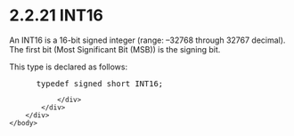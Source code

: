 <html dir="LTR" xmlns:mshelp="http://msdn.microsoft.com/mshelp" xmlns:ddue="http://ddue.schemas.microsoft.com/authoring/2003/5" xmlns:xlink="http://www.w3.org/1999/xlink" xmlns:tool="http://www.microsoft.com/tooltip">
    <head>
        <meta http-equiv="Content-Type" content="text/html; CHARSET=utf-8"></meta>
        <meta name="save" content="history"></meta>
        <title>2.2.21 INT16</title>
        <xml>
            <mshelp:toctitle title="2.2.21 INT16"></mshelp:toctitle>
            <mshelp:rltitle title="[MS-DTYP]: INT16"></mshelp:rltitle>
            <mshelp:keyword index="A" term="c19c7f85-a511-4407-a7bf-5da9fa79d026"></mshelp:keyword>
            <mshelp:attr name="DCSext.ContentType" value="open specification"></mshelp:attr>
            <mshelp:attr name="AssetID" value="c19c7f85-a511-4407-a7bf-5da9fa79d026"></mshelp:attr>
            <mshelp:attr name="TopicType" value="kbRef"></mshelp:attr>
            <mshelp:attr name="DCSext.Title" value="[MS-DTYP]: INT16" />
        </xml>
    </head>
    <body>
        <div id="header">
            <h1 class="heading">2.2.21 INT16</h1>
        </div>
        <div id="mainSection">
            <div id="mainBody">
                <div id="allHistory" class="saveHistory"></div>
                <div id="sectionSection0" class="section" name="collapseableSection">
                    

<p>An INT16 is a 16-bit signed integer (range: –32768 through
32767 decimal). The first bit (Most Significant Bit (MSB)) is the signing bit. </p>

<p>This type is declared as follows:</p>

<dl>
<dd>
<div><pre> typedef signed short INT16;
</pre></div>
</dd></dl>


                </div>
            </div>
        </div>
    </body>
</html>